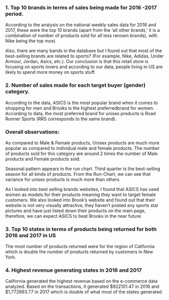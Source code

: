 ### 1.	Top 10 brands in terms of sales being made for 2016 -2017 period.

According to the analysis on the national weekly sales data for 2016 and 2017, these were the top 10 brands (apart from the ‘all other brands,’ it is a combination of number of products sold for all less renown brands), with Nike being the top most.

Also, there are many bands in the database but I found out that most of the best-selling brands are related to sports? (For example, Nike, Adidas, Under Armour, Jordan, Asics, etc.). Our conclusion is that this retail store is focusing on sports lovers and according to our data, people living in US are likely to spend more money on sports stuff.

### 2.	Number of sales made for each target buyer (gender) category.

According to the data, ASICS is the most popular brand when it comes to shopping for men and Brooks is the highest preferredbrand for women.
According to data, the most preferred brand for unisex products is Road Runner Sports (RRS corresponds to the same brand).

### Overall observations: 
As compared to Male & Female products, Unisex products are much more popular as compared to individual male and female products. The number of products sold for this category are around 2 times the number of Male products and Female products sold.

Seasonal pattern appears in the run chart. Third quarter is the best-selling season for all kinds of products. From the Run-Chart, we can see that variance for unisex products is much more than others

As I looked into best selling brands websites, I found that ASICS has used women as models for their products meaning they want to target female customers. We also looked into Brook’s website and found out that their website is not very visually attractive, they haven’t posted any sports star pictures and have just listed down their products on the main page, therefore, we can expect ASICS to beat Brooks in the near future. 

### 3.	Top 10 states in terms of products being returned for both 2016 and 2017 in US

The most number of products returned were for the region of California which is double the number of products returned by customers in New York.

### 4.	Highest revenue generating states in 2016 and 2017

California generated the highest revenue based on the e-commerce data analyzed. Based on the transactions, it generated $922101.47 in 2016 and $1,772693.77 in 2017 which is double of what most of the states generated.
